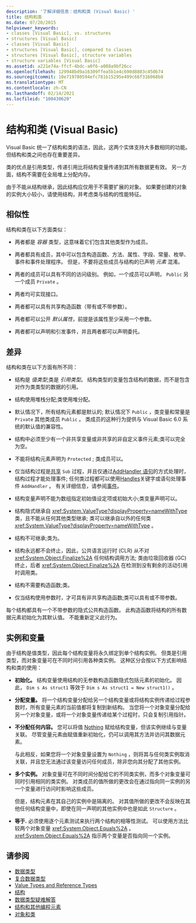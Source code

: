```yaml
---
description: '了解详细信息：结构和类 (Visual Basic) '
title: 结构和类
ms.date: 07/20/2015
helpviewer_keywords:
- classes [Visual Basic], vs. structures
- structures [Visual Basic]
- classes [Visual Basic]
- structures [Visual Basic], compared to classes
- structures [Visual Basic], structure variables
- structure variables [Visual Basic]
ms.assetid: a221e74a-ffcf-4bdc-a0f6-a088a9bf26cc
ms.openlocfilehash: 129948bd9a16309ffea5b1e4c690d8883c450b74
ms.sourcegitcommit: 10e719780594efc781b15295e499c66f316068b8
ms.translationtype: MT
ms.contentlocale: zh-CN
ms.lasthandoff: 02/14/2021
ms.locfileid: "100430620"
---
```

# <a name="structures-and-classes-visual-basic"></a>结构和类 (Visual Basic)

Visual Basic 统一了结构和类的语法，因此，这两个实体支持大多数相同的功能。 但结构和类之间也存在重要差异。  
  
 类的优点是引用类型，传递引用比将结构变量传递到其所有数据更有效。 另一方面，结构不需要在全局堆上分配内存。  
  
 由于不能从结构继承，因此结构应仅用于不需要扩展的对象。 如果要创建的对象的实例大小较小，请使用结构，并考虑类与结构的性能特征。  
  
## <a name="similarities"></a>相似性  

 结构和类在以下方面类似：  
  
- 两者都是 *容器* 类型，这意味着它们包含其他类型作为成员。  
  
- 两者都具有成员，其中可以包含构造函数、方法、属性、字段、常量、枚举、事件和事件处理程序。 但是，不要将这些成员与结构的已声明 *元素* 混淆。  
  
- 两者的成员可以具有不同的访问级别。 例如，一个成员可以声明， `Public` 另一个成员 `Private` 。  
  
- 两者均可实现接口。  
  
- 两者都可以具有共享构造函数（带有或不带参数）。  
  
- 两者都可以公开 *默认属性*，前提是该属性至少采用一个参数。  
  
- 两者都可以声明和引发事件，并且两者都可以声明委托。  
  
## <a name="differences"></a>差异  

 结构和类在以下方面有所不同：  
  
- 结构是 *值类型*;类是 *引用类型*。 结构类型的变量包含结构的数据，而不是包含对作为类类型的数据的引用。  
  
- 结构使用堆栈分配;类使用堆分配。  
  
- 默认情况下，所有结构元素都是默认的; 默认情况下 `Public` ，类变量和常量是 `Private` 其他类成员 `Public` 。 类成员的这种行为提供与 Visual Basic 6.0 系统的默认值的兼容性。  
  
- 结构中必须至少有一个非共享变量或非共享的非自定义事件元素;类可以完全为空。  
  
- 不能将结构元素声明为 `Protected` ; 类成员可以。  
  
- 仅当结构过程是[共享](../../../language-reference/modifiers/shared.md) `Sub` 过程，并且仅通过[AddHandler 语句](../../../language-reference/statements/addhandler-statement.md)的方式处理时，结构过程才能处理事件; 任何类过程都可以使用[Handles](../../../language-reference/statements/handles-clause.md)关键字或语句处理事件 `AddHandler` 。 有关详细信息，请参阅[事件](../events/index.md)。  
  
- 结构变量声明不能为数组指定初始值设定项或初始大小;类变量声明可以。  
  
- 结构隐式继承自 <xref:System.ValueType?displayProperty=nameWithType> 类，且不能从任何其他类型继承; 类可以继承自以外的任何类 <xref:System.ValueType?displayProperty=nameWithType> 。  
  
- 结构不可继承;类为。  
  
- 结构永远都不会终止，因此，公共语言运行时 (CLR) 从不对 <xref:System.Object.Finalize%2A> 任何结构调用方法; 类由垃圾回收器 (GC) 终止，后者 <xref:System.Object.Finalize%2A> 在检测到没有剩余的活动引用时调用类。  
  
- 结构不需要构造函数;类。  
  
- 仅当结构使用参数时，才可具有非共享构造函数;类可以具有或不带参数。  
  
 每个结构都具有一个不带参数的隐式公共构造函数。 此构造函数将结构的所有数据元素初始化为其默认值。 不能重新定义此行为。  
  
## <a name="instances-and-variables"></a>实例和变量  

 由于结构是值类型，因此每个结构变量将永久绑定到单个结构实例。 但类是引用类型，而对象变量可在不同时间引用各种类实例。 这种区分会按以下方式影响结构和类的使用：  
  
- **初始化。** 结构变量使用结构的无参数构造函数隐式包括元素的初始化。 因此， `Dim s As struct1` 等效于 `Dim s As struct1 = New struct1()` 。  
  
- **分配变量。** 将一个结构变量分配给另一个结构变量或将结构实例传递给过程参数时，所有变量元素的当前值都将复制到新结构。 当您将一个对象变量分配给另一个对象变量，或将一个对象变量传递给某个过程时，只会复制引用指针。  
  
- **不分配任何内容。** 您可以将值 [Nothing](../../../language-reference/nothing.md) 赋给结构变量，但该实例继续与变量关联。 尽管变量元素由赋值重新初始化，仍可以调用其方法并访问其数据元素。  
  
     与此相反，如果您将一个对象变量设置为 `Nothing` ，则将其与任何类实例取消关联，并且您无法通过该变量访问任何成员，除非您向其分配了其他实例。  
  
- **多个实例。** 对象变量可在不同时间分配给它的不同类实例，而多个对象变量可同时引用相同的类实例。 对类成员的值所做的更改会在通过指向同一实例的另一个变量进行访问时影响这些成员。  
  
     但是，结构元素在其自己的实例中是隔离的。 对其值所做的更改不会反映在其他任何结构变量中，即使在同一声明的其他实例中也是如此 `Structure` 。  
  
- **等于.** 必须使用逐个元素测试来执行两个结构的相等性测试。 可以使用方法比较两个对象变量 <xref:System.Object.Equals%2A> 。 <xref:System.Object.Equals%2A> 指示两个变量是否指向同一个实例。  
  
## <a name="see-also"></a>请参阅

- [数据类型](index.md)
- [复合数据类型](composite-data-types.md)
- [Value Types and Reference Types](value-types-and-reference-types.md)
- [结构](structures.md)
- [数据类型疑难解答](troubleshooting-data-types.md)
- [结构和其他编程元素](structures-and-other-programming-elements.md)
- [对象和类](../objects-and-classes/index.md)
